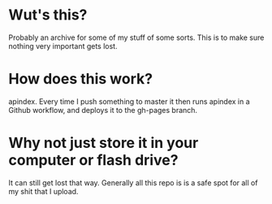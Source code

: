 # Wut's this?

Probably an archive for some of my stuff of some sorts. This is to make sure nothing very important gets lost.

# How does this work?

apindex. Every time I push something to master it then runs apindex in a Github workflow, and deploys it to the gh-pages branch.

# Why not just store it in your computer or flash drive?

It can still get lost that way. Generally all this repo is is a safe spot for all of my shit that I upload.
